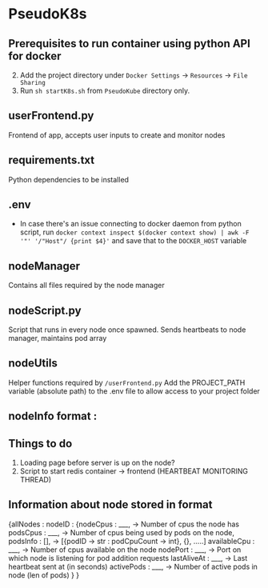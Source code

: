 # PseudoK8s

## Prerequisites to run container using python API for docker
2) Add the project directory under `Docker Settings` -> `Resources` -> `File Sharing`
3) Run `sh startK8s.sh` from `PseudoKube` directory only.

## userFrontend.py
Frontend of app, accepts user inputs to create and monitor nodes

## requirements.txt
Python dependencies to be installed

## .env
* In case there's an issue connecting to docker daemon from python script, run `docker context inspect $(docker context show) | awk -F '"' '/"Host"/ {print $4}'` and save that to the `DOCKER_HOST` variable

## nodeManager
Contains all files required by the node manager

## nodeScript.py
Script that runs in every node once spawned.
Sends heartbeats to node manager, maintains pod array

## nodeUtils
Helper functions required by `/userFrontend.py`
Add the PROJECT_PATH variable (absolute path) to the .env file to allow access to your project folder

## nodeInfo format : 

## Things to do
1) Loading page before server is up on the node?
2) Script to start redis container -> frontend (HEARTBEAT MONITORING THREAD)

## Information about node stored in format
{allNodes : nodeID : {nodeCpus : ___,              -> Number of cpus the node has
                      podsCpus : ___,              -> Number of cpus being used by pods on the node,
                      podsInfo : [],               -> [{podID -> str : podCpuCount -> int}, {}, .....]
                      availableCpu : ___,          -> Number of cpus available on the node
                      nodePort : ___,              -> Port on which node is listening for pod addition requests
                      lastAliveAt : ___,           -> Last heartbeat sent at (in seconds)
                      activePods : ___,            -> Number of active pods in node (len of pods)
                     }
}
